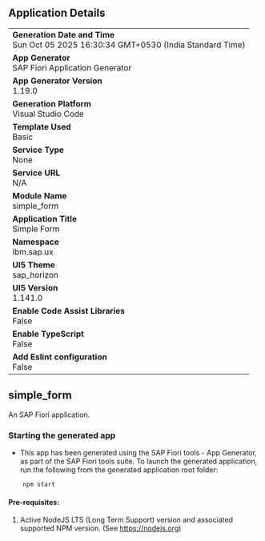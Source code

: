 ## Application Details
|               |
| ------------- |
|**Generation Date and Time**<br>Sun Oct 05 2025 16:30:34 GMT+0530 (India Standard Time)|
|**App Generator**<br>SAP Fiori Application Generator|
|**App Generator Version**<br>1.19.0|
|**Generation Platform**<br>Visual Studio Code|
|**Template Used**<br>Basic|
|**Service Type**<br>None|
|**Service URL**<br>N/A|
|**Module Name**<br>simple_form|
|**Application Title**<br>Simple Form|
|**Namespace**<br>ibm.sap.ux|
|**UI5 Theme**<br>sap_horizon|
|**UI5 Version**<br>1.141.0|
|**Enable Code Assist Libraries**<br>False|
|**Enable TypeScript**<br>False|
|**Add Eslint configuration**<br>False|

## simple_form

An SAP Fiori application.

### Starting the generated app

-   This app has been generated using the SAP Fiori tools - App Generator, as part of the SAP Fiori tools suite.  To launch the generated application, run the following from the generated application root folder:

```
    npm start
```

#### Pre-requisites:

1. Active NodeJS LTS (Long Term Support) version and associated supported NPM version.  (See https://nodejs.org)


